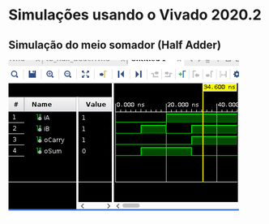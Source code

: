 # Simulações usando o Vivado 2020.2

## Simulação do meio somador (Half Adder)

![](../img/half_adder.png)
